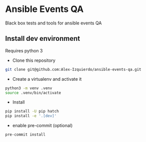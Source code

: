 # Ansible Events QA

Black box tests and tools for ansible events QA

## Install dev environment

Requires python 3

- Clone this repository

```sh
git clone git@github.com:Alex-Izquierdo/ansible-events-qa.git
```

- Create a virtualenv and activate it

```sh
python3 -m venv .venv
source .venv/bin/activate
```

- Install

```sh
pip install -U pip hatch
pip install -e '.[dev]'
```

- enable pre-commit (optional)

```sh
pre-commit install
```

